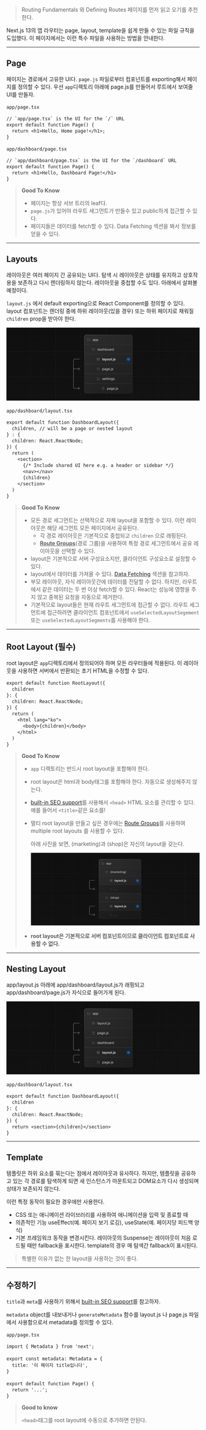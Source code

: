 > Routing Fundamentals 와 Defining Routes 페이지를 먼저 읽고 오기를 추천한다.

Next.js 13의 앱 라우터는 page, layout, template을 쉽게 만들 수 있는 파일 규칙을 도입했다. 이 페이지에서는 이런 특수 파일을 사용하는 방법을 안내한다.

---

## Page

페이지는 경로에서 고유한 UI다. `page.js` 파일로부터 컴포넌트를 exporting해서 페이지를 정의할 수 있다. 우선 `app`디렉토리 아래에 page.js를 만들어서 루트에서 보여줄 UI를 만들자.

`app/page.tsx`

```tsx
// `app/page.tsx` is the UI for the `/` URL
export default function Page() {
  return <h1>Hello, Home page!</h1>;
}
```

`app/dashboard/page.tsx`

```tsx
// `app/dashboard/page.tsx` is the UI for the `/dashboard` URL
export default function Page() {
  return <h1>Hello, Dashboard Page!</h1>
}
```

> **Good To Know**  
>
> - 페이지는 항상 서브 트리의 leaf다.
> - `page.js`가 있어야 라우트 세그먼트가 만들수 있고 public하게 접근할 수 있다.
> - 페이지들은 데이터를 fetch할 수 있다. Data Fetching 섹션을 봐서 정보를 얻을 수 있다.

---

##  Layouts

레이아웃은 여러 페이지 간 공유되는 UI다. 탐색 시 레이아웃은 상태를 유지하고 상호작용을 보존하고 다시 렌더링하지 않는다. 레이아웃을 중첩할 수도 있다. 아래에서 살펴볼 예정이다.  

`layout.js` 에서 default exporting으로 React Component를 정의할 수 있다. layout 컴포넌트는 렌더링 중에 하위 레이아웃(있을 경우) 또는 하위 페이지로 채워질 `children` prop을 받아야 한다.

![layout.js special file](../../../images/layout-special-file.png)

`app/dashboard/layout.tsx`

```tsx
export default function DashboardLayout({
  children, // will be a page or nested layout
} : {
  children: React.ReactNode;
}) {
  return (
    <section>
      {/* Include shared UI here e.g. a header or sidebar */}
      <nav></nav>
      {children}
    </section>
  )
}
```

> **Good To Know**  
>
> - 모든 경로 세그먼트는 선택적으로 자체 layout을 포함할 수 있다. 이런 레이아웃은 해당 세그먼트 모든 페이지에서 공유된다.
>   - 각 경로 레이아웃은 기본적으로 중첩되고 `children` 으로 래핑된다.
>   - <u>**Route Groups**</u>(경로 그룹)을 사용하여 특정 경로 세그먼트에서 공유 레이아웃을 선택할 수 있다.
> - layout은 기본적으로 서버 구성요소지만, 클라이언트 구성요소로 설정할 수 있다.
> - layout에서 데이터를 가져올 수 있다. **<u>Data Fetching</u>** 섹션을 참고하자.
> - 부모 레이아웃, 자식 레이아웃간에 데이터를 전달할 수 없다. 하지만, 라우트에서 같은 데이터는 두 번 이상 fetch할 수 있다. React는 성능에 영향을 주지 않고 중복된 요청을 자동으로 제거한다.
> - 기본적으로 layout들은 현재 라우트 세그먼트에 접근할 수 없다. 라우트 세그먼트에 접근하려면 클라이언트 컴포넌트에서 `useSelectedLayoutSegement` 또는 `useSelectedLayoutSegments`를 사용해야 한다.

---

## Root Layout (필수)

root layout은 `app`디렉토리에서 정의되어야 하며 모든 라우터들에 적용된다. 이 레이아웃을 사용하면 서버에서 반환되는 초기 HTML을 수정할 수 있다. 

```tsx
export default function RootLayout({
  children
}: {
  children: React.ReactNode;
}) {
  return (
    <html lang="ko">
      <body>{children}</body>
    </html>
  )
}
```

> **Good To Know**  
>
> - `app` 디렉토리는 반드시 root layout을 포함해야 한다.
>
> - root layout은 html과 body태그를 포함해야 한다. 자동으로 생성해주지 않는다.
>
> - [built-in SEO support](https://nextjs.org/docs/app/building-your-application/optimizing/metadata)를 사용해서 `<head>` HTML 요소를 관리할 수 있다. 예를 들어서 `<title>`같은 요소를!
>
> - 멀티 root layout을 만들고 싶은 경우에는 [Route Groups](https://nextjs.org/docs/app/building-your-application/routing/route-groups#creating-multiple-root-layouts)를 사용하여 multiple root layouts 를 사용할 수 있다.  
>
>   아래 사진을 보면, (marketing)과 (shop)은 자신의 layout을 갖는다.
>
>   ![Route Groups with Multiple Root Layouts](../../../images/route-group-multiple-root-layouts.png)
>
> - **root layout은 기본적으로 서버 컴포넌트이므로 클라이언트 컴포넌트로 사용할 수 없다.**

---

## Nesting Layout

app/layout.js 아래에 app/dashboard/layout.js가 래핑되고 app/dashboard/page.js가 자식으로 들어가게 된다.

![Nested Layout](../../../images/nested-layout.png)

`app/dashboard/layout.tsx`

```tsx
export default function DashboardLayout({
  children
}: {
  children: React.ReactNode;
}) {
  return <section>{children}</section>
}
```

---

## Template

템플릿은 하위 요소를 묶는다는 점에서 레이아웃과 유사하다. 하지만, 템플릿을 공유하고 있는 각 경로를 탐색하게 되면 새 인스턴스가 마운트되고 DOM요소가 다시 생성되며 상태가 보존되지 않는다.  

이런 특정 동작이 필요한 경우에만 사용한다.

- CSS 또는 애니메이션 라이브러리를 사용하여 애니메이션을 입력 및 종료할 때
- 의존적인 기능 useEffect(예. 페이지 보기 로깅), useState(예. 페이지당 피드백 양식)
- 기본 프레임워크 동작을 변경시킨다. 레이아웃의 Suspense는 레이아웃이 처음 로드될 때만 fallback을 표시한다. template의 경우 매 탐색간 fallback이 표시된다.

> 특별한 이유가 없는 한 layout을 사용하는 것이 좋다.

---

## <head>수정하기

`title`과 `meta`를 사용하기 위해서 [built-in SEO support](https://nextjs.org/docs/app/building-your-application/optimizing/metadata)를 참고하자.

`metadata` object를 내보내거나 `generateMetadata` 함수를 layout.js 나 page.js 파일에서 사용함으로서 metadata를 정의할 수 있다.

`app/page.tsx`

```tsx
import { Metadata } from 'next';

export const metadata: Metadata = {
  title: '이 페이지 title입니다',
}

export default function Page() {
  return '...';
}
```

> **Good to know**  
>
> `<head>`태그를 root layout에 수동으로 추가하면 안된다.
